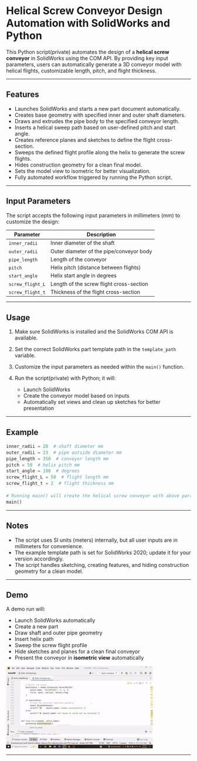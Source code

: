 # Helical Screw Conveyor Design Automation with SolidWorks and Python

This Python script(private) automates the design of a **helical screw conveyor** in SolidWorks using the COM API. By providing key input parameters, users can automatically generate a 3D conveyor model with helical flights, customizable length, pitch, and flight thickness.

---

## Features

* Launches SolidWorks and starts a new part document automatically.
* Creates base geometry with specified inner and outer shaft diameters.
* Draws and extrudes the pipe body to the specified conveyor length.
* Inserts a helical sweep path based on user-defined pitch and start angle.
* Creates reference planes and sketches to define the flight cross-section.
* Sweeps the defined flight profile along the helix to generate the screw flights.
* Hides construction geometry for a clean final model.
* Sets the model view to isometric for better visualization.
* Fully automated workflow triggered by running the Python script.

---

## Input Parameters

The script accepts the following input parameters in millimeters (mm) to customize the design:

| Parameter        | Description                              |
| ---------------- | ---------------------------------------- |
| `inner_radii`    | Inner diameter of the shaft              |
| `outer_radii`    | Outer diameter of the pipe/conveyor body |
| `pipe_length`    | Length of the conveyor                   |
| `pitch`          | Helix pitch (distance between flights)   |
| `start_angle`    | Helix start angle in degrees             |
| `screw_flight_L` | Length of the screw flight cross-section |
| `screw_flight_t` | Thickness of the flight cross-section    |

---

## Usage

1. Make sure SolidWorks is installed and the SolidWorks COM API is available.
2. Set the correct SolidWorks part template path in the `template_path` variable.
3. Customize the input parameters as needed within the `main()` function.
4. Run the script(private) with Python; it will:

   * Launch SolidWorks
   * Create the conveyor model based on inputs
   * Automatically set views and clean up sketches for better presentation

---

## Example

```python
inner_radii = 20  # shaft diameter mm
outer_radii = 23  # pipe outside diameter mm
pipe_length = 350  # conveyor length mm
pitch = 50  # helix pitch mm
start_angle = 180  # degrees
screw_flight_L = 50  # flight length mm
screw_flight_t = 2  # flight thickness mm

# Running main() will create the helical screw conveyor with above parameters
main()
```

---

## Notes

* The script uses SI units (meters) internally, but all user inputs are in millimeters for convenience.
* The example template path is set for SolidWorks 2020; update it for your version accordingly.
* The script handles sketching, creating features, and hiding construction geometry for a clean model.

---

## Demo

A demo run will:

* Launch SolidWorks automatically
* Create a new part
* Draw shaft and outer pipe geometry
* Insert helix path
* Sweep the screw flight profile
* Hide sketches and planes for a clean final conveyor
* Present the conveyor in **isometric view** automatically

![Demo Illustration Placeholder](media/conveyor1.gif)

---
